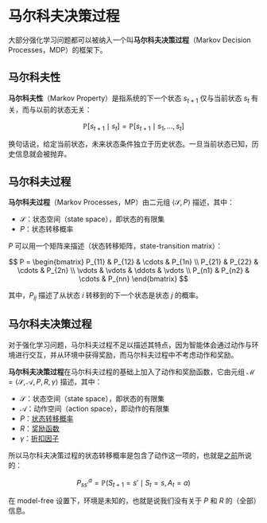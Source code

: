 # 马尔科夫决策过程

大部分强化学习问题都可以被纳入一个叫**马尔科夫决策过程**（Markov Decision Processes，MDP）的框架下。

## 马尔科夫性

**马尔科夫性**（Markov Property）是指系统的下一个状态 $s_{t+1}$ 仅与当前状态 $s_t$ 有关，而与以前的状态无关：

$$
\mathbb{P}[s_{t+1} \mid s_t] = \mathbb{P}[s_{t+1} \mid s_1, \dots, s_t]
$$

换句话说，给定当前状态，未来状态条件独立于历史状态。一旦当前状态已知，历史信息就会被抛弃。


## 马尔科夫过程

**马尔科夫过程**（Markov Processes，MP）由二元组 $⟨\mathcal{S}, P⟩$ 描述，其中：

- $\mathcal{S}$：状态空间（state space），即状态的有限集
- $P$：状态转移概率

$P$ 可以用一个矩阵来描述（状态转移矩阵，state-transition matrix）：

$$
P = 
\begin{bmatrix}
  P_{11} & P_{12} & \cdots & P_{1n} \\
  P_{21} & P_{22} & \cdots & P_{2n} \\
  \vdots & \vdots & \ddots & \vdots \\
  P_{n1} & P_{n2} & \cdots & P_{nn}
\end{bmatrix}
$$

其中，$P_{ij}$ 描述了从状态 $i$ 转移到的下一个状态是状态 $j$ 的概率。


## 马尔科夫决策过程

对于强化学习问题，马尔科夫过程不足以描述其特点，因为智能体会通过动作与环境进行交互，并从环境中获得奖励，而马尔科夫过程中不考虑动作和奖励。

**马尔科夫决策过程**在马尔科夫过程的基础上加入了动作和奖励函数，它由元组 $\mathcal{M} = ⟨\mathcal{S}, \mathcal{A}, P, R, \gamma⟩$ 描述，其中：

- $\mathcal{S}$：状态空间（state space），即状态的有限集
- $\mathcal{A}$：动作空间（action space），即动作的有限集
- $P$：[状态转移概率](/ai/rl/basic/key-concepts.html#状态转移概率与奖励函数)
- $R$：[奖励函数](/ai/rl/basic/key-concepts.html#状态转移概率与奖励函数)
- $\gamma$：[折扣因子](/ai/rl/basic/key-concepts.html#回报与折扣)

所以马尔科夫决策过程的状态转移概率是包含了动作这一项的，也就是[之前](/ai/rl/basic/key-concepts.html#状态转移概率与奖励函数)所说的：

$$
P_{ss'}^a = \mathbb{P}(S_{t+1} = s' \mid S_t = s, A_t = a)
$$

在 model-free 设置下，环境是未知的，也就是说我们没有关于 $P$ 和 $R$ 的（全部）信息。

